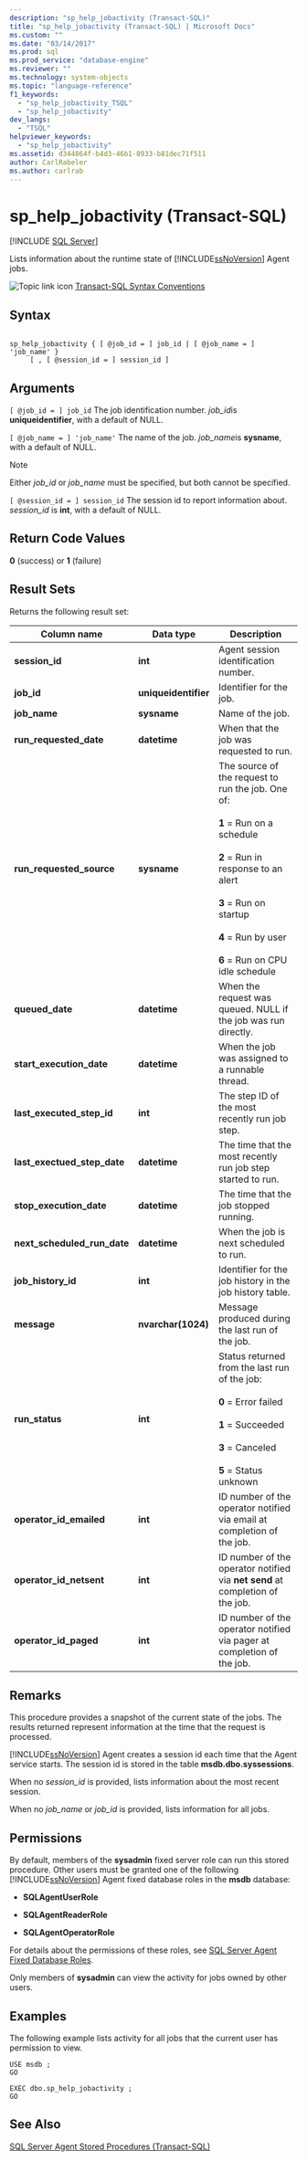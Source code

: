 ```yaml
---
description: "sp_help_jobactivity (Transact-SQL)"
title: "sp_help_jobactivity (Transact-SQL) | Microsoft Docs"
ms.custom: ""
ms.date: "03/14/2017"
ms.prod: sql
ms.prod_service: "database-engine"
ms.reviewer: ""
ms.technology: system-objects
ms.topic: "language-reference"
f1_keywords: 
  - "sp_help_jobactivity_TSQL"
  - "sp_help_jobactivity"
dev_langs: 
  - "TSQL"
helpviewer_keywords: 
  - "sp_help_jobactivity"
ms.assetid: d344864f-b4d3-46b1-8933-b81dec71f511
author: CarlRabeler
ms.author: carlrab
---
```

# sp_help_jobactivity (Transact-SQL)
[!INCLUDE [SQL Server](../../includes/applies-to-version/sqlserver.md)]

  Lists information about the runtime state of [!INCLUDE[ssNoVersion](../../includes/ssnoversion-md.md)] Agent jobs.  
  
 ![Topic link icon](../../database-engine/configure-windows/media/topic-link.gif "Topic link icon") [Transact-SQL Syntax Conventions](../../t-sql/language-elements/transact-sql-syntax-conventions-transact-sql.md)  
  
## Syntax  
  
```  
  
sp_help_jobactivity { [ @job_id = ] job_id | [ @job_name = ] 'job_name' }  
     [ , [ @session_id = ] session_id ]  
```  
  
## Arguments  
`[ @job_id = ] job_id`
 The job identification number. *job_id*is **uniqueidentifier**, with a default of NULL.  
  
`[ @job_name = ] 'job_name'`
 The name of the job. *job_name*is **sysname**, with a default of NULL.  
  
> [!NOTE]  
>  Either *job_id* or *job_name* must be specified, but both cannot be specified.  
  
`[ @session_id = ] session_id`
 The session id to report information about. *session_id* is **int**, with a default of NULL.  
  
## Return Code Values  
 **0** (success) or **1** (failure)  
  
## Result Sets  
 Returns the following result set:  
  
|Column name|Data type|Description|  
|-----------------|---------------|-----------------|  
|**session_id**|**int**|Agent session identification number.|  
|**job_id**|**uniqueidentifier**|Identifier for the job.|  
|**job_name**|**sysname**|Name of the job.|  
|**run_requested_date**|**datetime**|When that the job was requested to run.|  
|**run_requested_source**|**sysname**|The source of the request to run the job. One of:<br /><br /> **1** = Run on a schedule<br /><br /> **2** = Run in response to an alert<br /><br /> **3** = Run on startup<br /><br /> **4** = Run by user<br /><br /> **6** = Run on CPU idle schedule|  
|**queued_date**|**datetime**|When the request was queued. NULL if the job was run directly.|  
|**start_execution_date**|**datetime**|When the job was assigned to a runnable thread.|  
|**last_executed_step_id**|**int**|The step ID of the most recently run job step.|  
|**last_exectued_step_date**|**datetime**|The time that the most recently run job step started to run.|  
|**stop_execution_date**|**datetime**|The time that the job stopped running.|  
|**next_scheduled_run_date**|**datetime**|When the job is next scheduled to run.|  
|**job_history_id**|**int**|Identifier for the job history in the job history table.|  
|**message**|**nvarchar(1024)**|Message produced during the last run of the job.|  
|**run_status**|**int**|Status returned from the last run of the job:<br /><br /> **0** = Error failed<br /><br /> **1** = Succeeded<br /><br /> **3** = Canceled<br /><br /> **5** = Status unknown|  
|**operator_id_emailed**|**int**|ID number of the operator notified via email at completion of the job.|  
|**operator_id_netsent**|**int**|ID number of the operator notified via **net send** at completion of the job.|  
|**operator_id_paged**|**int**|ID number of the operator notified via pager at completion of the job.|  
  
## Remarks  
 This procedure provides a snapshot of the current state of the jobs. The results returned represent information at the time that the request is processed.  
  
 [!INCLUDE[ssNoVersion](../../includes/ssnoversion-md.md)] Agent creates a session id each time that the Agent service starts. The session id is stored in the table **msdb.dbo.syssessions**.  
  
 When no *session_id* is provided, lists information about the most recent session.  
  
 When no *job_name* or *job_id* is provided, lists information for all jobs.  
  
## Permissions  
 By default, members of the **sysadmin** fixed server role can run this stored procedure. Other users must be granted one of the following [!INCLUDE[ssNoVersion](../../includes/ssnoversion-md.md)] Agent fixed database roles in the **msdb** database:  
  
-   **SQLAgentUserRole**  
  
-   **SQLAgentReaderRole**  
  
-   **SQLAgentOperatorRole**  
  
 For details about the permissions of these roles, see [SQL Server Agent Fixed Database Roles](../../ssms/agent/sql-server-agent-fixed-database-roles.md).  
  
 Only members of **sysadmin** can view the activity for jobs owned by other users.  
  
## Examples  
 The following example lists activity for all jobs that the current user has permission to view.  
  
```  
USE msdb ;  
GO  
  
EXEC dbo.sp_help_jobactivity ;  
GO  
```  
  
## See Also  
 [SQL Server Agent Stored Procedures &#40;Transact-SQL&#41;](../../relational-databases/system-stored-procedures/sql-server-agent-stored-procedures-transact-sql.md)  
  
  
